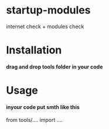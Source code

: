 # startup-modules
internet check + modules check


# Installation

#### drag and drop tools folder in your code


# Usage

#### inyour code put smth like this

from tools/.... import ....

